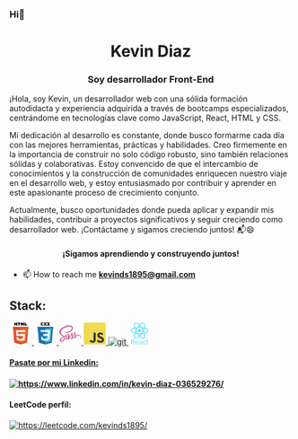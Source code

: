 ### Hi👋

<h1 align="center">Kevin Diaz</h1>
<h3 align="center">Soy desarrollador Front-End</h3>
<p>¡Hola, soy Kevin, un desarrollador web con una sólida formación autodidacta y experiencia adquirida a través de bootcamps especializados, centrándome en tecnologías clave como JavaScript, React, HTML y CSS.

Mi dedicación al desarrollo es constante, donde busco formarme cada día con las mejores herramientas, prácticas y habilidades. Creo firmemente en la importancia de construir no solo código robusto, sino también relaciones sólidas y colaborativas. Estoy convencido de que el intercambio de conocimientos y la construcción de comunidades enriquecen nuestro viaje en el desarrollo web, y estoy entusiasmado por contribuir y aprender en este apasionante proceso de crecimiento conjunto.

Actualmente, busco oportunidades donde pueda aplicar y expandir mis habilidades, contribuir a proyectos significativos y seguir creciendo como desarrollador web. ¡Contáctame y sigamos creciendo juntos! 📬😄<br>
</p>
<h4 align="center">¡Sigamos aprendiendo y construyendo juntos!</h4>

- 📫 How to reach me **kevinds1895@gmail.com** 

<h2 align="left">Stack:</h2>

<p align="left">
  <a href="https://www.w3.org/html/" target="_blank" rel="noreferrer"> <img src="https://raw.githubusercontent.com/devicons/devicon/master/icons/html5/html5-original-wordmark.svg" alt="html5" width="40" height="40"/> </a> 
   </a> <a href="https://www.w3schools.com/css/" target="_blank" rel="noreferrer"> <img src="https://raw.githubusercontent.com/devicons/devicon/master/icons/css3/css3-original-wordmark.svg" alt="css3" width="40" height="40"/> </a>
    </a> <a href="https://sass-lang.com" target="_blank" rel="noreferrer"> <img src="https://raw.githubusercontent.com/devicons/devicon/master/icons/sass/sass-original.svg" alt="sass" width="40" height="40"/>
  <a href="https://developer.mozilla.org/en-US/docs/Web/JavaScript" target="_blank" rel="noreferrer"> <img src="https://raw.githubusercontent.com/devicons/devicon/master/icons/javascript/javascript-original.svg" alt="javascript" width="40" height="40"/> </a> 
   <a href="https://git-scm.com/" target="_blank" rel="noreferrer"> <img src="https://www.vectorlogo.zone/logos/git-scm/git-scm-icon.svg" alt="git" width="40" height="40"/> </a> 
  <a href="https://reactjs.org/" target="_blank" rel="noreferrer"> <img src="https://raw.githubusercontent.com/devicons/devicon/master/icons/react/react-original-wordmark.svg" alt="react" width="40" height="40"/>
</p>

<h4>Pasate por mi Linkedin:<h4>
 <a href="https://www.linkedin.com/in/kevin-diaz-036529276/" target="blank"><img align="center" src="https://upload.wikimedia.org/wikipedia/commons/thumb/0/01/LinkedIn_Logo.svg/2560px-LinkedIn_Logo.svg.png" alt="https://www.linkedin.com/in/kevin-diaz-036529276/" height="30" width="90" /></a>
<h4 align="left">LeetCode perfil:</h4>
<p align="left">
<a href="https://leetcode.com/kevinds1895/" target="blank"><img align="center" src="https://upload.wikimedia.org/wikipedia/commons/1/19/LeetCode_logo_black.png" alt="https://leetcode.com/kevinds1895/" height="60" width="50" /></a>
</p>



